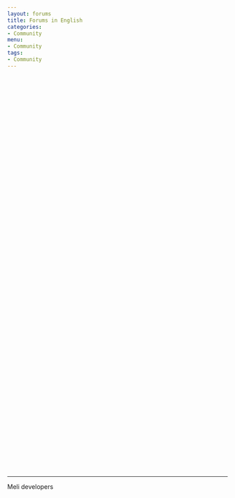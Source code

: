 ```yaml
---
layout: forums
title: Forums in English
categories: 
- Community
menu: 
- Community
tags: 
- Community
---
```


<iframe id="forum_embed"
  src="javascript:void(0)"
    scrolling="no"
      frameborder="0"
        width="100%"
          height="900">
</iframe>

<script type="text/javascript">
	uri = "https%3A%2F%2Fgroups.google.com%2Fforum%2Fembed%2F%3Fplace%3Dforum%2Fmeli-developers%26hideforumtitle%3Dtrue%26hidesubject%3Dtrue%26fragments%3Dtrue%26showsearch%3Dtrue%26showpopout%3Dtrue%26showtabs%3Dfalse";
	uri = decodeURIComponent(uri);
	document.getElementById('forum_embed').src = uri;
</script>


- - -
Meli developers
